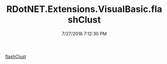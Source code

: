 ﻿---
title: RDotNET.Extensions.VisualBasic.flashClust
date: 7/27/2016 7:12:30 PM
---

[flashClust](T-RDotNET.Extensions.VisualBasic.flashClust.flashClust.html)
